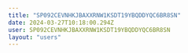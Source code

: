 ```yaml
---
title: "SP092CEVNHKJBAXXRNW1KSDT19YBQDDYQC6BR8SN"
date: 2024-03-27T10:18:00.294Z
user: SP092CEVNHKJBAXXRNW1KSDT19YBQDDYQC6BR8SN
layout: "users"
---
```

    